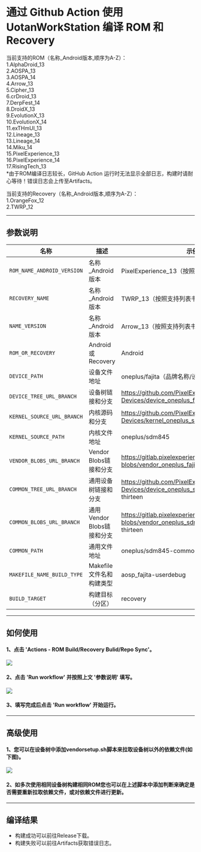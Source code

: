 # 通过 Github Action 使用 UotanWorkStation 编译 ROM 和 Recovery

当前支持的ROM（名称_Android版本,顺序为A-Z）：<br/>
1.AlphaDroid_13<br/>
2.AOSPA_13<br/>
3.AOSPA_14<br/>
4.Arrow_13<br/>
5.Cipher_13<br/>
6.crDroid_13<br/>
7.DerpFest_14<br/>
8.DroidX_13<br/>
9.EvolutionX_13<br/>
10.EvolutionX_14<br/>
11.exTHmUI_13<br/>
12.Lineage_13<br/>
13.Lineage_14<br/>
14.Miku_14<br/>
15.PixelExperience_13<br/>
16.PixelExperience_14<br/>
17.RisingTech_13<br/>
*由于ROM编译日志较长，GitHub Action 运行时无法显示全部日志，构建时请耐心等待！错误日志会上传至Artifacts。<br/>

当前支持的Recovery（名称_Android版本,顺序为A-Z）：<br/>
1.OrangeFox_12<br/>
2.TWRP_12<br/>

-----

## 参数说明

| 名称 | 描述 | 示例 |
| ------------ | -------------------- | ------------ |
| `ROM_NAME_ANDROID_VERSION` | 名称_Android版本 | PixelExperience_13（按照支持列表书写）|
| `RECOVERY_NAME` | 名称_Android版本 | TWRP_13（按照支持列表书写）|
| `NAME_VERSION` | 名称_Android版本 | Arrow_13（按照支持列表书写）|
| `ROM_OR_RECOVERY` | Android或Recovery | Android |
| `DEVICE_PATH` | 设备文件地址 | oneplus/fajita（品牌名称/设备代号）|
| `DEVICE_TREE_URL_BRANCH` | 设备树链接和分支 | https://github.com/PixelExperience-Devices/device_oneplus_fajita.git -b thirteen |
| `KERNEL_SOURCE_URL_BRANCH` | 内核源码和分支 | https://github.com/PixelExperience-Devices/kernel_oneplus_sdm845.git -b thirteen |
| `KERNEL_SOURCE_PATH` | 内核文件地址 | oneplus/sdm845 |
| `VENDOR_BLOBS_URL_BRANCH` | Vendor Blobs链接和分支 | https://gitlab.pixelexperience.org/android/vendor-blobs/vendor_oneplus_fajita.git -b thirteen |
| `COMMON_TREE_URL_BRANCH` | 通用设备树链接和分支 | https://github.com/PixelExperience-Devices/device_oneplus_sdm845-common -b thirteen |
| `COMMON_BLOBS_URL_BRANCH` | 通用Vendor Blobs链接和分支 | https://gitlab.pixelexperience.org/android/vendor-blobs/vendor_oneplus_sdm845-common.git -b thirteen |
| `COMMON_PATH` | 通用文件地址 | oneplus/sdm845-common |
| `MAKEFILE_NAME_BUILD_TYPE` | Makefile文件名和构建类型 | aosp_fajita-userdebug |
| `BUILD_TARGET` | 构建目标（分区） | recovery |

-----

## 如何使用
#### 1、点击 'Actions - ROM Build/Recovery Bulid/Repo Sync'。
![](https://github.com/Uotan-Dev/UotanWorkStation-ROM-Builder/blob/main/PNG/Action.png)
#### 2、点击 'Run workflow' 并按照上文 '参数说明' 填写。
![](https://github.com/Uotan-Dev/UotanWorkStation-ROM-Builder/blob/main/PNG/Workflow.png)
#### 3、填写完成后点击 'Run workflow' 开始运行。

-----

## 高级使用
#### 1、您可以在设备树中添加vendorsetup.sh脚本来拉取设备树以外的依赖文件(如下图)。
![](https://github.com/Uotan-Dev/UotanWorkStation-ROM-Builder/blob/main/PNG/vendorsetup.png)
#### 2、如多次使用相同设备树构建相同ROM您也可以在上述脚本中添加判断来确定是否需要重新拉取依赖文件，或对依赖文件进行更新。

-----

## 编译结果
- 构建成功可以前往Release下载。
- 构建失败可以前往Artifacts获取错误日志。
